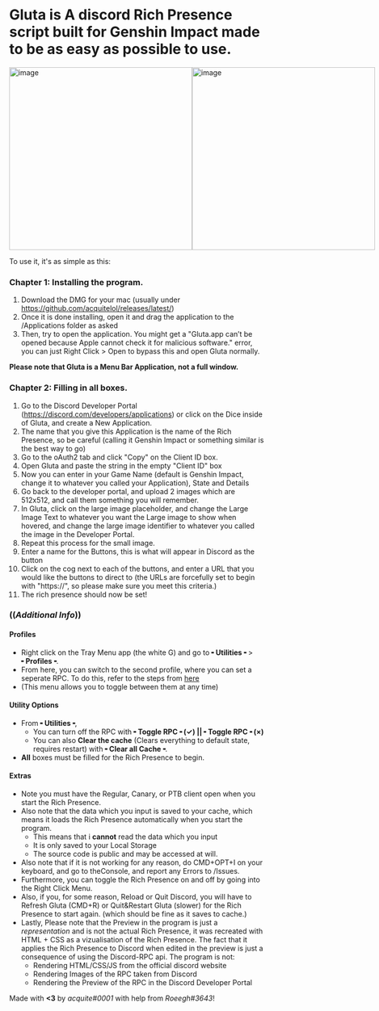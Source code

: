  # Gluta is A discord Rich Presence script built for Genshin Impact made to be as easy as possible to use.
 <div style='display:flex;'>
  <img width="362" alt="image" src="https://user-images.githubusercontent.com/94182437/178124803-b35da9dc-6ff7-415f-b7fa-c7bc1e3c49d1.png">
  <img width="362" alt="image" src="https://user-images.githubusercontent.com/94182437/178124808-fea4dbcc-dc81-47d7-888f-7de9350ac94f.png">
 </div>


 To use it, it's as simple as this:

### Chapter 1: **Installing the program**.
 1. Download the DMG for your mac (usually under https://github.com/acquitelol/releases/latest/)
 2. Once it is done installing, open it and drag the application to the /Applications folder as asked
 3. Then, try to open the application. You might get a "Gluta.app can’t be opened because Apple cannot check it for malicious software." error, you can just Right Click > Open to bypass this and open Gluta normally.

**Please note that Gluta is a Menu Bar Application, not a full window.**

### Chapter 2: **Filling in all boxes**.

 1. Go to the Discord Developer Portal (https://discord.com/developers/applications) or click on the Dice inside of Gluta, and create a New Application.
 2. The name that you give this Application is the name of the Rich Presence, so be careful (calling it Genshin Impact or something similar is the best way to go)
 3. Go to the oAuth2 tab and click "Copy" on the Client ID box.
 4. Open Gluta and paste the string in the empty "Client ID" box
 5. Now you can enter in your Game Name (default is Genshin Impact, change it to whatever you called your Application), State and Details
 6. Go back to the developer portal, and upload 2 images which are 512x512, and call them something you will remember.
 7. In Gluta, click on the large image placeholder, and change the Large Image Text to whatever you want the Large image to show when hovered, and change the large image identifier to whatever you called the image in the Developer Portal.
 8. Repeat this process for the small image.
 9. Enter a name for the Buttons, this is what will appear in Discord as the button
 10. Click on the cog next to each of the buttons, and enter a URL that you would like the buttons to direct to (the URLs are forcefully set to begin with "https://", so please make sure you meet this criteria.)
 11. The rich presence should now be set!
 
 ### ((***Additional Info***))
 #### Profiles
 - Right click on the Tray Menu app (the white G) and go to **╸Utilities╺** > **╸Profiles╺**.
 - From here, you can switch to the second profile, where you can set a seperate RPC. To do this, refer to the steps from [here](#chapter-2-filling-in-all-boxes)
 - (This menu allows you to toggle between them at any time)

 #### Utility Options
 - From **╸Utilities╺**, 
   - You can turn off the RPC with **╸Toggle RPC╺ (✓) || ╸Toggle RPC╺ (×)** 
   - You can also **Clear the cache** (Clears everything to default state, requires restart) with **╸Clear all Cache╺**.
 - **All** boxes must be filled for the Rich Presence to begin.
 
 #### Extras
 - Note you must have the Regular, Canary, or PTB client open when you start the Rich Presence.
 - Also note that the data which you input is saved to your cache, which means it loads the Rich Presence automatically when you start the program. 
   - This means that i **cannot** read the data which you input
   - It is only saved to your Local Storage
   - The source code is public and may be accessed at will.
 - Also note that if it is not working for any reason, do CMD+OPT+I on your keyboard, and go to theConsole, and report any Errors to /Issues.
 - Furthermore, you can toggle the Rich Presence on and off by going into the Right Click Menu.
 - Also, if you, for some reason, Reload or Quit Discord, you will have to Refresh Gluta (CMD+R) or Quit&Restart Gluta (slower) for the Rich Presence to start again. (which should be fine as it saves to cache.)
 - Lastly, Please note that the Preview in the program is just a *representation* and is not the actual Rich Presence, it was recreated with HTML + CSS
 as a vizualisation of the Rich Presence. The fact that it applies the Rich Presence to Discord when edited in the preview is just a consequence of using the Discord-RPC api. The program is not:
   - Rendering HTML/CSS/JS from the official discord website
   - Rendering Images of the RPC taken from Discord
   - Rendering the Preview of the RPC in the Discord Developer Portal
 
Made with **<3** by *acquite#0001* with help from *Roeegh#3643*!
